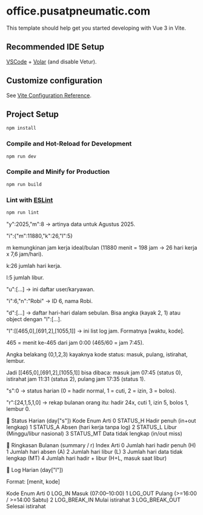 # office.pusatpneumatic.com

This template should help get you started developing with Vue 3 in Vite.

## Recommended IDE Setup

[VSCode](https://code.visualstudio.com/) + [Volar](https://marketplace.visualstudio.com/items?itemName=Vue.volar) (and disable Vetur).

## Customize configuration

See [Vite Configuration Reference](https://vite.dev/config/).

## Project Setup

```sh
npm install
```

### Compile and Hot-Reload for Development

```sh
npm run dev
```

### Compile and Minify for Production

```sh
npm run build
```

### Lint with [ESLint](https://eslint.org/)

```sh
npm run lint
```

"y":2025,"m":8 → artinya data untuk Agustus 2025.

"i":{"m":11880,"k":26,"l":5}

m kemungkinan jam kerja ideal/bulan (11880 menit = 198 jam → 26 hari kerja x 7,6 jam/hari).

k:26 jumlah hari kerja.

l:5 jumlah libur.

"u":[...] → ini daftar user/karyawan.

"i":6,"n":"Robi" → ID 6, nama Robi.

"d":[...] → daftar hari-hari dalam sebulan. Bisa angka (kayak 2, 1) atau object dengan "l":[...].

"l":[[465,0],[691,2],[1055,1]] → ini list log jam. Formatnya [waktu, kode].

465 = menit ke-465 dari jam 0:00 (465/60 = jam 7:45).

Angka belakang (0,1,2,3) kayaknya kode status: masuk, pulang, istirahat, lembur.

Jadi [[465,0],[691,2],[1055,1]] bisa dibaca: masuk jam 07:45 (status 0), istirahat jam 11:31 (status 2), pulang jam 17:35 (status 1).

"s":0 → status harian (0 = hadir normal, 1 = cuti, 2 = izin, 3 = bolos).

"r":[24,1,5,1,0] → rekap bulanan orang itu: hadir 24x, cuti 1, izin 5, bolos 1, lembur 0.

📌 Status Harian (day["s"])
Kode	Enum	Arti
0	STATUS_H	Hadir penuh (in+out lengkap)
1	STATUS_A	Absen (hari kerja tanpa log)
2	STATUS_L	Libur (Minggu/libur nasional)
3	STATUS_MT	Data tidak lengkap (in/out miss)

📌 Ringkasan Bulanan (summary / r)
Index	Arti
0	Jumlah hari hadir penuh (H)
1	Jumlah hari absen (A)
2	Jumlah hari libur (L)
3	Jumlah hari data tidak lengkap (MT)
4	Jumlah hari hadir + libur (H+L, masuk saat libur)

📌 Log Harian (day["l"])

Format: [menit, kode]

Kode	Enum	Arti
0	LOG_IN	Masuk (07:00–10:00)
1	LOG_OUT	Pulang (>=16:00 / >=14:00 Sabtu)
2	LOG_BREAK_IN	Mulai istirahat
3	LOG_BREAK_OUT	Selesai istirahat